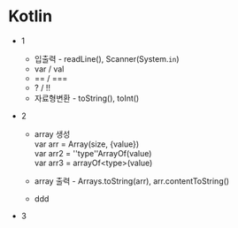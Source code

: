 # Kotlin

* 1
  * 입출력 - readLine(), Scanner(System.`in`)
  * var / val
  * == / ===
  * ? / !!
  * 자료형변환 - toString(), toInt()

* 2
  * array 생성<br>
  var arr = Array(size, {value})<br>
  var arr2 = ''type''ArrayOf(value)<br>
  var arr3 = arrayOf&lt;type&gt;(value)<br>
 
  * array 출력 - Arrays.toString(arr), arr.contentToString()
  * ddd
* 3
